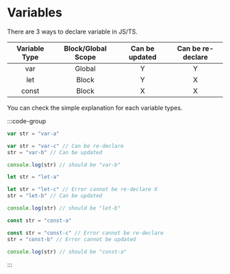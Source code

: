 # Variables

There are 3 ways to declare variable in JS/TS.

| Variable Type | Block/Global Scope | Can be updated | Can be re-declare |
|:-------------:|:------------------:|:--------------:|:-----------------:|
|      var      |       Global       |        Y       |         Y         |
|      let      |        Block       |        Y       |         X         |
|     const     |        Block       |        X       |         X         |

You can check the simple explanation for each variable types.

:::code-group
```js [var]
var str = "var-a"

var str = "var-c" // Can be re-declare
str = "var-b" // Can be updated

console.log(str) // should be "var-b"
```

```js [let]
let str = "let-a"

let str = "let-c" // Error cannot be re-declare X
str = "let-b" // Can be updated

console.log(str) // should be "let-b"
```

```js [const]
const str = "const-a"

const str = "const-c" // Error cannot be re-declare
str = "const-b" // Error cannot be updated

console.log(str) // should be "const-a"
```
:::